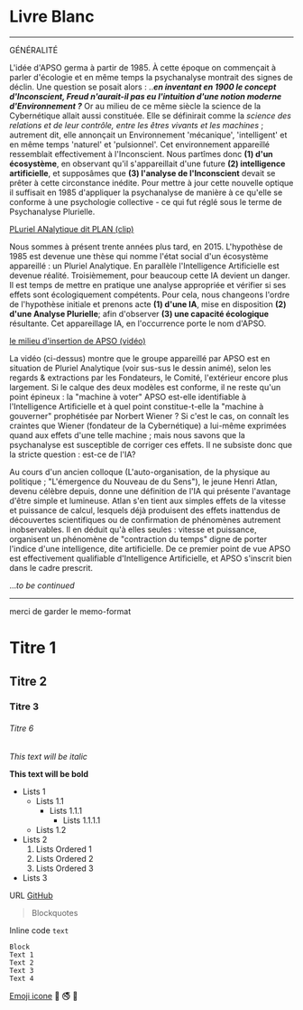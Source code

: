 # Livre Blanc

***

GÉNÉRALITÉ

   L'idée d'APSO germa à partir de 1985. À cette époque on commençait à parler d'écologie et en même temps la psychanalyse montrait des signes de déclin. Une question se posait alors : ..**_en inventant en 1900 le concept d'Inconscient, Freud n'aurait-il pas eu l'intuition d'une notion moderne d'Environnement ?_** Or au milieu de ce même siècle la science de la Cybernétique allait aussi constituée. Elle se définirait comme la *science des relations et de leur contrôle, entre les êtres vivants et les machines* ; autrement dit, elle annonçait un Environnement 'mécanique', 'intelligent' et en même temps 'naturel' et 'pulsionnel'. Cet environnement appareillé ressemblait effectivement à l'Inconscient. Nous partîmes donc **(1) d'un écosystème**, en observant qu'il s'appareillait d'une future **(2) intelligence artificielle**, et supposâmes que **(3) l'analyse de l'Inconscient** devait se prêter à cette circonstance inédite. Pour mettre à jour cette nouvelle optique il suffisait en 1985 d'appliquer la psychanalyse de manière à ce qu'elle se conforme à une psychologie collective - ce qui fut réglé sous le terme de Psychanalyse Plurielle.
   
   [PLuriel ANalytique dit PLAN (clip)](http://www.lasainteethique.org/unefpe/analyse_plurielle.htm)
   
    
   
   Nous sommes à présent trente années plus tard, en 2015. L'hypothèse de 1985 est devenue une thèse qui nomme l'état social d'un écosystème appareillé : un Pluriel Analytique. En parallèle l'Intelligence Artificielle est devenue réalité. Troisièmement, pour beaucoup cette IA devient un danger. Il est temps de mettre en pratique une analyse appropriée et vérifier si ses effets sont écologiquement compétents. Pour cela, nous changeons l'ordre de l'hypothèse initiale et prenons acte **(1) d'une IA**, mise en disposition **(2) d'une Analyse Plurielle**; afin d'observer **(3) une capacité écologique** résultante. Cet appareillage IA, en l'occurrence porte le nom d'APSO.
   
   
   [le milieu d'insertion de APSO (vidéo)](http://www.lasainteethique.org/leparti/2015/htm/20150107_G-clippresentpso.htm)
   
   La vidéo (ci-dessus) montre que le groupe appareillé par APSO est en situation de Pluriel Analytique (voir sus-sus le dessin animé), selon les regards & extractions par les Fondateurs, le Comité, l'extérieur encore plus largement. Si le calque des deux modèles est conforme, il ne reste qu'un point épineux : la "machine à voter" APSO est-elle identifiable à l'Intelligence Artificielle et à quel point constitue-t-elle la "machine à gouverner" prophétisée par Norbert Wiener ? Si c'est le cas, on connaît les craintes que Wiener (fondateur de la Cybernétique) a lui-même exprimées quand aux effets d'une telle machine ; mais nous savons que la psychanalyse est susceptible de corriger ces effets. Il ne subsiste donc que la stricte question : est-ce de l'IA?
   
   Au cours d'un ancien colloque (L'auto-organisation, de la physique au politique ; "L'émergence du Nouveau de du Sens"), le jeune Henri Atlan, devenu célèbre depuis, donne une définition de l'IA qui présente l'avantage d'être simple et lumineuse. Atlan s'en tient aux simples effets de la vitesse et puissance de calcul, lesquels déjà produisent des effets inattendus de découvertes scientifiques ou de confirmation de phénomènes autrement inobservables. Il en déduit qu'à elles seules : vitesse et puissance, organisent un phénomène de "contraction du temps" digne de porter l'indice d'une intelligence, dite artificielle. De ce premier point de vue APSO est effectivement qualifiable d'Intelligence Artificielle, et APSO s'inscrit bien dans le cadre prescrit.
   
...*to be continued*


***
merci de garder le memo-format
# Titre 1
## Titre 2
### Titre 3
###### Titre 6

*This text will be italic*

**This text will be bold**

* Lists 1
	* Lists 1.1
		* Lists 1.1.1
			* Lists 1.1.1.1
	* Lists 1.2
* Lists 2
	1. Lists Ordered 1
	2. Lists Ordered 2
	3. Lists Ordered 3
* Lists 3

URL [GitHub](http://github.com)

> Blockquotes

Inline code `text`

```
Block
Text 1
Text 2
Text 3
Text 4
```
[Emoji icone](http://www.emoji-cheat-sheet.com/) :cinema: :no_smoking: :children_crossing:
